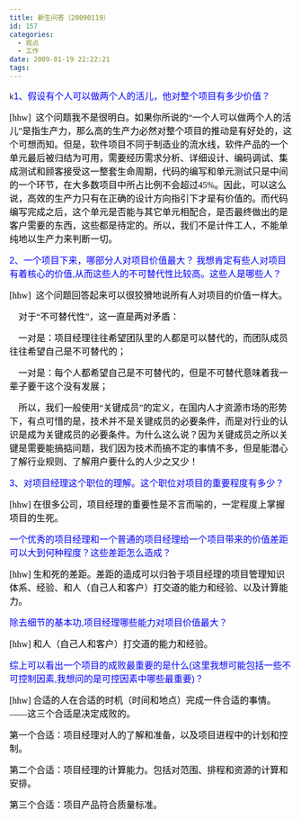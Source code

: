 ```yaml
---
title: 新生问答（20090119）
id: 157
categories:
  - 观点
  - 工作
date: 2009-01-19 22:22:21
tags:
---
```


k<span style="font-family:Arial;color:blue;"><span lang="EN-US" style="font-family:Arial;color:blue;"><span class="Apple-style-span" style="font-size:medium;">1、</span></span></span><span style="font-family:宋体;color:blue;"><span style="font-family:宋体;color:blue;"><span class="Apple-style-span" style="font-size:medium;">假设有个人可以做两个人的活儿，他对整个项目有多少价值？</span></span></span>

<span style="font-family:Arial;"><span lang="EN-US" style="font-family:Arial;color:blue;"><span style="color:#000000;"><span style="font-family:Verdana;"><span class="Apple-style-span" style="font-size:medium;">[hhw]</span></span><span class="Apple-style-span" style="font-size:medium;"> </span><span style="font-family:Verdana;"><span class="Apple-style-span" style="font-size:medium;"> 这个问题我不是很明白。如果你所说的“一个人可以做两个人的活儿”是指生产力，那么高的生产力必然对整个项目的推动是有好处的，这个可想而知。但是，软件项目不同于制造业的流水线，软件产品的一个单元最后被归结为可用，需要经历需求分析、详细设计、编码调试、集成测试和顾客接受这一整套生命周期，代码的编写和单元测试只是中间的一个环节，在大多数项目中所占比例不会超过45%。因此，可以这么说，高效的生产力只有在正确的设计方向指引下才是有价值的。而代码编写完成之后，这个单元是否能与其它单元相配合，是否最终做出的是客户需要的东西，这些都是待定的。所以，我们不是计件工人，不能单纯地以生产力来判断一切。</span><span class="632185404-19012009"><span class="Apple-style-span" style="font-size:medium;"> </span></span></span></span></span></span>

<span style="font-family:Arial;"><span lang="EN-US" style="font-family:Arial;color:blue;"><span style="font-family:Verdana;"><span class="632185404-19012009"><span class="Apple-style-span" style="color:#000000;font-family:Georgia;"><span style="font-family:Arial;"><span lang="EN-US" style="font-family:Arial;color:blue;"><span class="Apple-style-span" style="font-size:medium;">2、</span></span></span><span style="font-family:宋体;"><span style="font-family:宋体;color:blue;"><span class="Apple-style-span" style="font-size:medium;">一个项目下来，哪部分人对项目价值最大？ </span><span class="Apple-style-span" style="color:#000000;font-family:Georgia;"><span style="font-family:宋体;color:blue;"><span style="font-family:宋体;color:blue;"><span class="Apple-style-span" style="font-size:medium;">我想肯定有些人对项目有着核心的价值</span></span></span><span style="font-family:Arial;color:blue;"><span lang="EN-US" style="font-family:Arial;color:blue;"><span class="Apple-style-span" style="font-size:medium;">,</span></span></span><span style="font-family:宋体;color:blue;"><span style="font-family:宋体;color:blue;"><span class="Apple-style-span" style="font-size:medium;">从而这些人的不可替代性比较高。这些人是哪些人？</span></span></span></span></span></span></span></span></span></span></span>

<span style="font-family:Arial;color:blue;"><span lang="EN-US" style="font-family:Arial;color:blue;"><span class="632185404-19012009"><span style="font-family:Verdana;"><span class="Apple-style-span" style="font-family:Arial;"><span lang="EN-US" style="font-family:Arial;color:blue;"><span style="color:#000000;"><span style="font-family:Verdana;"><span class="Apple-style-span" style="font-size:medium;">[hhw]</span></span><span class="Apple-style-span" style="font-size:medium;"> </span><span style="font-family:Verdana;"><span class="Apple-style-span" style="font-size:medium;"> 这个问题回答起来可以很狡猾地说所有人对项目的价值一样大。</span><span class="632185404-19012009"><span class="Apple-style-span" style="font-size:medium;"> </span></span></span></span></span></span></span></span></span></span>

<span style="font-family:Arial;"><span lang="EN-US" style="font-family:Arial;color:blue;"><span lang="EN-US" style="font-family:Arial;color:blue;"><span style="font-family:Verdana;"><span style="color:#000000;"><span class="632185404-19012009"><span class="Apple-style-span" style="font-size:medium;">    对于“不可替代性”，这一直是两对矛盾：</span></span></span></span></span></span></span>

<span style="font-family:Arial;"><span lang="EN-US" style="font-family:Arial;color:blue;"><span lang="EN-US" style="font-family:Arial;color:blue;"><span style="font-family:Verdana;"><span style="color:#000000;"><span class="632185404-19012009"><span class="Apple-style-span" style="font-size:medium;">    一对是：项目经理往往希望团队里的人都是可以替代的，而团队成员往往希望自己是不可替代的；</span></span></span></span></span></span></span>

<span style="font-family:Arial;"><span lang="EN-US" style="font-family:Arial;color:blue;"><span lang="EN-US" style="font-family:Arial;color:blue;"><span style="font-family:Verdana;"><span style="color:#000000;"><span class="632185404-19012009"><span class="Apple-style-span" style="font-size:medium;">    一对是：每个人都希望自己是不可替代的，但是不可替代意味着我一辈子要干这个没有发展；</span></span></span></span></span></span></span>

<span style="font-family:Arial;"><span lang="EN-US" style="font-family:Arial;color:blue;"><span lang="EN-US" style="font-family:Arial;color:blue;"><span style="font-family:Verdana;"><span style="color:#000000;"><span class="632185404-19012009"><span class="Apple-style-span" style="font-size:medium;">    所以，我们一般使用“关键成员”的定义，在国内人才资源市场的形势下，有点可惜的是，技术并不是关键成员的必要条件，而是对行业的认识是成为关键成员的必要条件。为什么这么说？因为关键成员之所以关键是需要能搞掂问题，我们因为技术而搞不定的事情不多，但是能潜心了解行业规则、了解用户要什么的人少之又少！</span></span></span></span></span></span></span>

<span style="font-family:Arial;color:blue;"><span lang="EN-US" style="font-family:Arial;color:blue;"><span class="Apple-style-span" style="font-size:medium;">3、</span></span></span><span style="font-family:宋体;color:blue;"><span style="font-family:宋体;color:blue;"><span class="Apple-style-span" style="font-size:medium;">对项目经理这个职位的理解。这个职位对项目的重要程度有多少？</span><span class="632185404-19012009"><span style="font-family:Verdana;"><span class="Apple-style-span" style="font-size:medium;"> </span></span></span></span></span>

<span style="font-family:宋体;"><span style="font-family:宋体;color:blue;"><span class="632185404-19012009"><span style="color:#000000;"><span style="font-family:Verdana;"><span class="Apple-style-span" style="font-size:medium;">[hhw]</span></span><span class="Apple-style-span" style="font-size:medium;"> </span><span style="font-family:Verdana;"><span class="Apple-style-span" style="font-size:medium;">在很多公司，项目经理的重要性是不言而喻的，一定程度上掌握项目的生死。</span></span></span></span></span></span>

<span style="font-family:宋体;"><span style="font-family:宋体;color:blue;"><span class="Apple-style-span" style="font-size:medium;">一个优秀的项目经理和一个普通的项目经理给一个项目带来的价值差距可以大到何种程度？这些差距怎么造成？</span></span></span><span style="font-family:Arial;"><span lang="EN-US" style="font-family:Arial;color:blue;"><span style="font-family:Verdana;"><span class="632185404-19012009"><span class="Apple-style-span" style="font-size:medium;"> </span></span></span></span></span>

<span style="font-family:Arial;"><span lang="EN-US" style="font-family:Arial;color:blue;"><span style="font-family:Verdana;"><span style="color:#000000;"><span class="632185404-19012009"><span class="Apple-style-span" style="font-size:medium;">[hhw] 生和死的差距。差距的造成可以归咎于项目经理的项目管理知识体系、经验、和人（自己人和客户）打交道的能力和经验、以及计算能力。</span></span></span></span></span></span>

<span style="font-family:宋体;"><span style="font-family:宋体;color:blue;"><span class="Apple-style-span" style="font-size:medium;">除去细节的基本功</span></span></span><span style="font-family:Arial;"><span lang="EN-US" style="font-family:Arial;color:blue;"><span class="Apple-style-span" style="font-size:medium;">,</span></span></span><span style="font-family:宋体;"><span style="font-family:宋体;color:blue;"><span class="Apple-style-span" style="font-size:medium;">项目经理哪些能力对项目价值最大？</span></span></span>

<span style="font-family:宋体;"><span style="font-family:宋体;color:blue;"><span class="632185404-19012009"><span lang="EN-US" style="font-family:Arial;color:blue;"><span style="font-family:Verdana;"><span style="color:#000000;"><span class="632185404-19012009"><span class="Apple-style-span" style="font-size:medium;">[hhw] 和人（自己人和客户）打交道的能力和经验。</span></span></span></span></span><span class="Apple-style-span" style="font-size:medium;"> </span></span></span></span>

<span style="font-family:宋体;color:blue;"><span style="font-family:宋体;color:blue;"><span class="Apple-style-span" style="font-size:medium;">综上可以看出一个项目的成败最重要的是什么</span></span></span><span style="font-family:Arial;color:blue;"><span lang="EN-US" style="font-family:Arial;color:blue;"><span class="Apple-style-span" style="font-size:medium;">(</span></span></span><span style="font-family:宋体;color:blue;"><span style="font-family:宋体;color:blue;"><span class="Apple-style-span" style="font-size:medium;">这里我想可能包括一些不可控制因素</span></span></span><span style="font-family:Arial;color:blue;"><span lang="EN-US" style="font-family:Arial;color:blue;"><span class="Apple-style-span" style="font-size:medium;">,</span></span></span><span style="font-family:宋体;color:blue;"><span style="font-family:宋体;color:blue;"><span class="Apple-style-span" style="font-size:medium;">我想问的是可控因素中哪些最重要</span></span></span><span style="font-family:Arial;color:blue;"><span lang="EN-US" style="font-family:Arial;color:blue;"><span class="Apple-style-span" style="font-size:medium;">)？</span></span></span>

<span style="font-family:Arial;color:blue;"><span lang="EN-US" style="font-family:Arial;color:blue;"><span style="font-family:宋体;color:blue;"><span class="632185404-19012009"><span lang="EN-US" style="font-family:Arial;color:blue;"><span style="font-family:Verdana;"><span style="color:#000000;"><span class="632185404-19012009"><span class="Apple-style-span" style="font-size:medium;">[hhw] 合适的人在合适的时机（时间和地点）完成一件合适的事情。——这三个合适是决定成败的。</span></span></span></span></span></span></span></span></span>

<span style="font-family:Arial;color:blue;"><span lang="EN-US" style="font-family:Arial;color:blue;"><span style="font-family:宋体;color:blue;"><span class="632185404-19012009"><span lang="EN-US" style="font-family:Arial;color:blue;"><span style="font-family:Verdana;"><span style="color:#000000;"><span class="632185404-19012009"><span class="Apple-style-span" style="font-size:medium;">第一个合适：项目经理对人的了解和准备，以及项目进程中的计划和控制。</span></span></span></span></span></span></span></span></span>

<span style="font-family:Arial;color:blue;"><span lang="EN-US" style="font-family:Arial;color:blue;"><span style="font-family:宋体;color:blue;"><span class="632185404-19012009"><span lang="EN-US" style="font-family:Arial;color:blue;"><span style="font-family:Verdana;"><span style="color:#000000;"><span class="632185404-19012009"><span class="Apple-style-span" style="font-size:medium;">第二个合适：项目经理的计算能力。包括对范围、排程和资源的计算和安排。</span></span></span></span></span></span></span></span></span>

<span style="font-family:Arial;color:blue;"><span lang="EN-US" style="font-family:Arial;color:blue;"><span style="font-family:宋体;color:blue;"><span class="632185404-19012009"><span lang="EN-US" style="font-family:Arial;color:blue;"><span style="font-family:Verdana;"><span style="color:#000000;"><span class="632185404-19012009"><span class="Apple-style-span" style="font-size:medium;">第三个合适：项目产品符合质量标准。</span></span></span></span></span></span></span></span></span>